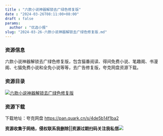 ```yaml
---
title : "六款小说神器解锁去广绿色修复版"
date : "2024-03-26T08:11:00+08:00"
draft : false
params:
  author : "优选小报"
slug: "2024-03-26-六款小说神器解锁去广绿色修复版.md"
---
```


### 资源信息

六款小说神器解锁去广绿色修复版，包含猫番阅读、得间免费小说、笔趣阁、书漫阁、七猫免费小说和全免小说等等，去广告修复版，夸克网盘资源下载。

### 资源目录

[![六款小说神器解锁去广绿色修复版](//img7-1.zhekoulieshou.com/mmbiz_jpg/iaHBVewvSIbAOP5MwRmNQ8SEEaPPgBTocppsEfZRzXc9iaCRd0ELzs4jKaXxOcn4JjjEiaFk4dl5l7RuywYRb5Ydw/0)](//img7-1.zhekoulieshou.com/mmbiz_jpg/iaHBVewvSIbAOP5MwRmNQ8SEEaPPgBTocppsEfZRzXc9iaCRd0ELzs4jKaXxOcn4JjjEiaFk4dl5l7RuywYRb5Ydw/0)

### 资源下载

下载地址：夸克网盘 https://pan.quark.cn/s/4de5b14f1ba2

**资源收集于网络，侵权联系我删除||资源过期扫码关注我私信**![](//img7-1.zhekoulieshou.com/mmbiz_jpg/iaHBVewvSIbAjcr9g6TlCXSfiaDqkbzuEzp207hVzPqT4YGQOAazQ1KNHCeACbia5Lzq4Ckwibe48iar1q7lgVP1o3w/640?wx_fmt=jpeg&from=appmsg)


